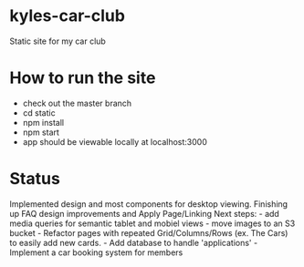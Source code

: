 # kyles-car-club
Static site for my car club

# How to run the site
 - check out the master branch
 - cd static
 - npm install
 - npm start
 - app should be viewable locally at localhost:3000

# Status
Implemented design and most components for desktop viewing.
Finishing up FAQ  design improvements and Apply Page/Linking
Next steps:
    - add media queries for semantic tablet and mobiel views
    - move images to an S3 bucket
    - Refactor pages with repeated Grid/Columns/Rows (ex. The Cars) to easily add new cards.
    - Add database to handle 'applications'
    - Implement a car booking system for members